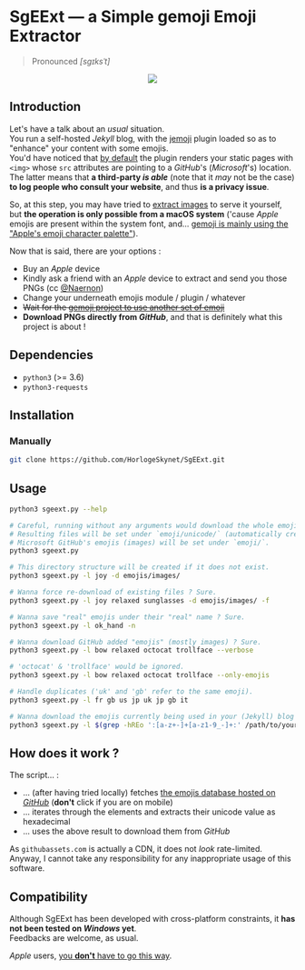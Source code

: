 # SgEExt &mdash; a Simple gemoji Emoji Extractor

> Pronounced _[sgɪksˈt]_

<p align="center"><img src="https://upload.wikimedia.org/wikipedia/commons/thumb/a/a8/Emoji_u1f419.svg/240px-Emoji_u1f419.svg.png"></p>

## Introduction

Let's have a talk about an _usual_ situation.  
You run a self-hosted _Jekyll_ blog, with the [jemoji](https://github.com/jekyll/jemoji) plugin loaded so as to "enhance" your content with some emojis.  
You'd have noticed that [by default](https://github.com/jekyll/jemoji#emoji-images) the plugin renders your static pages with `<img>` whose `src` attributes are pointing to a _GitHub_'s (_Microsoft_'s) location.  
The latter means that **a third-party _is able_** (note that it _may_ not be the case) **to log people who consult your website**, and thus **is a privacy issue**.

So, at this step, you may have tried to [extract images](https://github.com/github/gemoji#extract-images) to serve it yourself, but **the operation is only possible from a macOS system** ('cause _Apple_ emojis are present within the system font, and... [gemoji is mainly using the "Apple's emoji character palette"](https://github.com/github/gemoji/blob/b04991b001e137c06cc56cebcabf0e458b5eea44/CONTRIBUTING.md#readme)).

Now that is said, there are your options :

* Buy an _Apple_ device
* Kindly ask a friend with an _Apple_ device to extract and send you those PNGs (cc [@Naernon](https://github.com/Naernon))
* Change your underneath emojis module / plugin / whatever
* ~~Wait for the [gemoji project to use another set of emoji](https://github.com/github/gemoji/pull/72)~~
* **Download PNGs directly from _GitHub_**, and that is definitely what this project is about !

## Dependencies

* `python3` (>= 3.6)
* `python3-requests`

## Installation

### Manually

```bash
git clone https://github.com/HorlogeSkynet/SgEExt.git
```

## Usage

```bash
python3 sgeext.py --help

# Careful, running without any arguments would download the whole emojis palette !
# Resulting files will be set under `emoji/unicode/` (automatically created).
# Microsoft GitHub's emojis (images) will be set under `emoji/`.
python3 sgeext.py

# This directory structure will be created if it does not exist.
python3 sgeext.py -l joy -d emojis/images/

# Wanna force re-download of existing files ? Sure.
python3 sgeext.py -l joy relaxed sunglasses -d emojis/images/ -f

# Wanna save "real" emojis under their "real" name ? Sure.
python3 sgeext.py -l ok_hand -n

# Wanna download GitHub added "emojis" (mostly images) ? Sure.
python3 sgeext.py -l bow relaxed octocat trollface --verbose

# 'octocat' & 'trollface' would be ignored.
python3 sgeext.py -l bow relaxed octocat trollface --only-emojis

# Handle duplicates ('uk' and 'gb' refer to the same emoji).
python3 sgeext.py -l fr gb us jp uk jp gb it

# Wanna download the emojis currently being used in your (Jekyll) blog ? Sure.
python3 sgeext.py -l $(grep -hREo ':[a-z+-]+[a-z1-9_-]+:' /path/to/your/blog/_posts/*.md | sort | uniq | cut -d ':' -f 2) -d /path/to/your/blog/images/emojis/
```

## How does it work ?

The script... :

* ... (after having tried locally) fetches [the emojis database hosted on _GitHub_](https://github.com/github/gemoji/raw/master/db/emoji.json) (**don't** click if you are on mobile)
* ... iterates through the elements and extracts their unicode value as hexadecimal
* ... uses the above result to download them from _GitHub_

As `githubassets.com` is actually a CDN, it does not _look_ rate-limited.  
Anyway, I cannot take any responsibility for any inappropriate usage of this software.

## Compatibility

Although SgEExt has been developed with cross-platform constraints, it **has not been tested on _Windows_ yet**.  
Feedbacks are welcome, as usual.

_Apple_ users, [you **don't** have to go this way](https://github.com/github/gemoji#extract-images).
